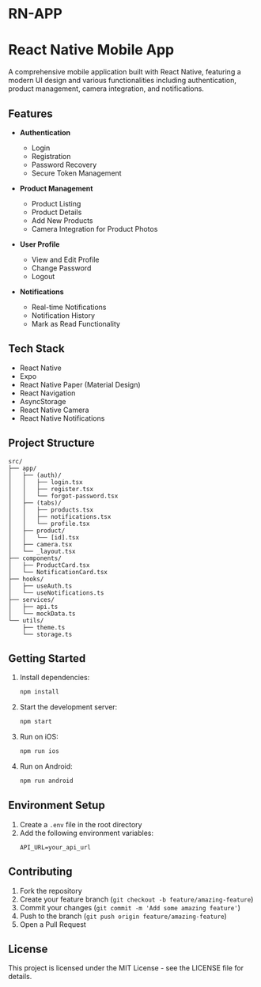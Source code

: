 # RN-APP

# React Native Mobile App

A comprehensive mobile application built with React Native, featuring a modern UI design and various functionalities including authentication, product management, camera integration, and notifications.

## Features

- **Authentication**
  - Login
  - Registration
  - Password Recovery
  - Secure Token Management

- **Product Management**
  - Product Listing
  - Product Details
  - Add New Products
  - Camera Integration for Product Photos

- **User Profile**
  - View and Edit Profile
  - Change Password
  - Logout

- **Notifications**
  - Real-time Notifications
  - Notification History
  - Mark as Read Functionality

## Tech Stack

- React Native
- Expo
- React Native Paper (Material Design)
- React Navigation
- AsyncStorage
- React Native Camera
- React Native Notifications

## Project Structure

```
src/
├── app/
│   ├── (auth)/
│   │   ├── login.tsx
│   │   ├── register.tsx
│   │   └── forgot-password.tsx
│   ├── (tabs)/
│   │   ├── products.tsx
│   │   ├── notifications.tsx
│   │   └── profile.tsx
│   ├── product/
│   │   └── [id].tsx
│   ├── camera.tsx
│   └── _layout.tsx
├── components/
│   ├── ProductCard.tsx
│   └── NotificationCard.tsx
├── hooks/
│   ├── useAuth.ts
│   └── useNotifications.ts
├── services/
│   ├── api.ts
│   └── mockData.ts
└── utils/
    ├── theme.ts
    └── storage.ts
```

## Getting Started

1. Install dependencies:
   ```bash
   npm install
   ```

2. Start the development server:
   ```bash
   npm start
   ```

3. Run on iOS:
   ```bash
   npm run ios
   ```

4. Run on Android:
   ```bash
   npm run android
   ```

## Environment Setup

1. Create a `.env` file in the root directory
2. Add the following environment variables:
   ```
   API_URL=your_api_url
   ```

## Contributing

1. Fork the repository
2. Create your feature branch (`git checkout -b feature/amazing-feature`)
3. Commit your changes (`git commit -m 'Add some amazing feature'`)
4. Push to the branch (`git push origin feature/amazing-feature`)
5. Open a Pull Request

## License

This project is licensed under the MIT License - see the LICENSE file for details. 
